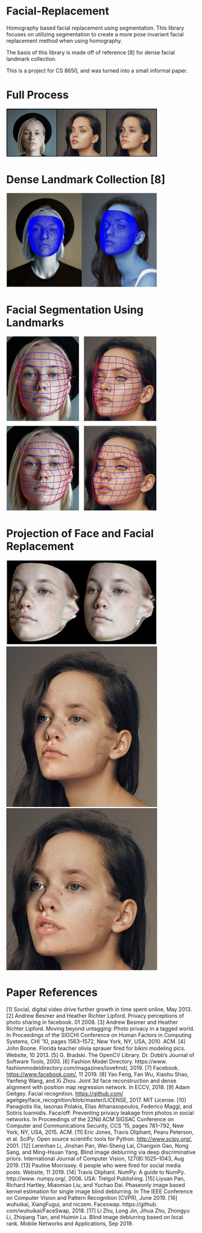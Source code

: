# Facial-Replacement
Homography based facial replacement using segmentation. This library focuses on utilizing segmentation to create a more pose invariant facial replacement method when using homography.

The basis of this library is made off of reference [8] for dense facial landmark collection.

This is a project for CS 8650, and was turned into a small informal paper.

# Full Process
<img src="images/transformation_process.JPG" width="400" >


# Dense Landmark Collection [8]
<img src="images/face_dense.JPG" width="400" >


# Facial Segmentation Using Landmarks
<img src="images/all_face_segments.JPG" width="400" >


# Projection of Face and Facial Replacement
<img src="images/faces_changed.JPG" width="400" >



<img src="images/output2.jpg" width="400" >



<img src="images/output3.jpg" width="400" >


# Paper References
[1] Social, digital video drive further growth in time spent online, May 2013. 
[2] Andrew Besmer and Heather Richter Lipford. Privacy perceptions of photo sharing in facebook. 01 2008. 
[3] Andrew Besmer and Heather Richter Lipford. Moving beyond untagging: Photo privacy in a tagged world. In Proceedings of the SIGCHI Conference on Human Factors in Computing Systems, CHI ’10, pages 1563–1572, New York, NY, USA, 2010. ACM. 
[4] John Boone. Florida teacher olivia sprauer ﬁred for bikini modeling pics. Website, 10 2013. 
[5] G. Bradski. The OpenCV Library. Dr. Dobb’s Journal of Software Tools, 2000. 
[6] Fashion Model Directory. https://www. fashionmodeldirectory.com/magazines/lovefmd/, 2019. 
[7] Facebook. https://www.facebook.com/, 11 2019. 
[8] Yao Feng, Fan Wu, Xiaohu Shao, Yanfeng Wang, and Xi Zhou. Joint 3d face reconstruction and dense alignment with position map regression network. In ECCV, 2018. 
[9] Adam Geitgey. Facial recognition. https://github.com/ ageitgey/face_recognition/blob/master/LICENSE, 2017. MIT License. 
[10] Panagiotis Ilia, Iasonas Polakis, Elias Athanasopoulos, Federico Maggi, and Sotiris Ioannidis. Face/off: Preventing privacy leakage from photos in social networks. In Proceedings of the 22Nd ACM SIGSAC Conference on Computer and Communications Security, CCS ’15, pages 781–792, New York, NY, USA, 2015. ACM. 
[11] Eric Jones, Travis Oliphant, Pearu Peterson, et al. SciPy: Open source scientiﬁc tools for Python. http://www.scipy.org/, 2001.
[12] Lerenhan Li, Jinshan Pan, Wei-Sheng Lai, Changxin Gao, Nong Sang, and Ming-Hsuan Yang. Blind image deblurring via deep discriminative priors. International Journal of Computer Vision, 127(8):1025–1043, Aug 2019. 
[13] Pauline Morrissey. 6 people who were ﬁred for social media posts. Website, 11 2019. 
[14] Travis Oliphant. NumPy: A guide to NumPy. http://www. numpy.org/, 2006. USA: Trelgol Publishing. 
[15] Liyuan Pan, Richard Hartley, Miaomiao Liu, and Yuchao Dai. Phaseonly image based kernel estimation for single image blind deblurring. In The IEEE Conference on Computer Vision and Pattern Recognition (CVPR), June 2019. 
[16] wuhuikai, XiangFugui, and niczem. Faceswap. https://github. com/wuhuikai/FaceSwap, 2018. 
[17] Li Zhu, Long Jin, Jihua Zhu, Zhongyu Li, Zhiqiang Tian, and Huimin Lu. Blind image deblurring based on local rank. Mobile Networks and Applications, Sep 2019.
